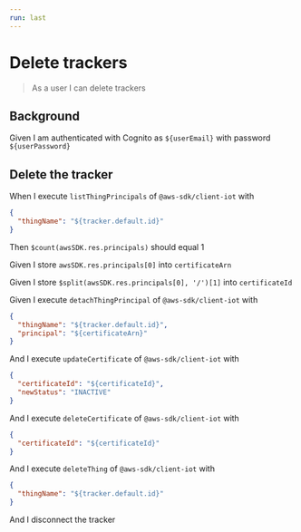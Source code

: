 ```yaml
---
run: last
---
```


# Delete trackers

> As a user I can delete trackers

## Background

Given I am authenticated with Cognito as `${userEmail}` with password
`${userPassword}`

## Delete the tracker

When I execute `listThingPrincipals` of `@aws-sdk/client-iot` with

```json
{
  "thingName": "${tracker.default.id}"
}
```

Then `$count(awsSDK.res.principals)` should equal 1

Given I store `awsSDK.res.principals[0]` into `certificateArn`

Given I store `$split(awsSDK.res.principals[0], '/')[1]` into `certificateId`

Given I execute `detachThingPrincipal` of `@aws-sdk/client-iot` with

```json
{
  "thingName": "${tracker.default.id}",
  "principal": "${certificateArn}"
}
```

And I execute `updateCertificate` of `@aws-sdk/client-iot` with

```json
{
  "certificateId": "${certificateId}",
  "newStatus": "INACTIVE"
}
```

And I execute `deleteCertificate` of `@aws-sdk/client-iot` with

```json
{
  "certificateId": "${certificateId}"
}
```

And I execute `deleteThing` of `@aws-sdk/client-iot` with

```json
{
  "thingName": "${tracker.default.id}"
}
```

And I disconnect the tracker
